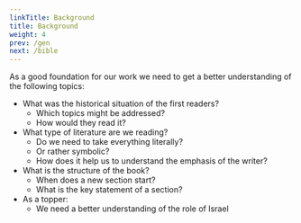 ```yaml
---
linkTitle: Background
title: Background
weight: 4
prev: /gen
next: /bible
---
```


As a good foundation for our work we need to get a better understanding of the following topics:
- What was the historical situation of the first readers? 
    - Which topics might be addressed?
    - How would they read it?
- What type of literature are we reading?
    - Do we need to take everything literally?
    - Or rather symbolic?
    - How does it help us to understand the emphasis of the writer?
- What is the structure of the book?
    - When does a new section start?
    - What is the key statement of a section?
- As a topper:
    - We need a better understanding of the role of Israel
